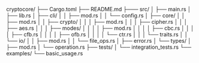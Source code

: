 cryptocore/
├── Cargo.toml
├── README.md
├─── src/
│    ├── main.rs
│    ├── lib.rs
│    ├── cli/
│    │   ├── mod.rs
│    │   └── config.rs
│    ├── core/
│    │   ├── mod.rs
│    │   ├── crypto/
│    │   │   ├── mod.rs
│    │   │   ├── cipher.rs
│    │   │   ├── aes.rs
│    │   │   ├── modes/
│    │   │   │   ├── mod.rs
│    │   │   │   ├── cbc.rs
│    │   │   │   ├── cfb.rs
│    │   │   │   ├── ofb.rs
│    │   │   │   └── ctr.rs
│    │   │   └── traits.rs
│    │   └── io/
│    │       ├── mod.rs
│    │       └── file_ops.rs
│    ├── error.rs
│    └── types/
│        ├── mod.rs
│        └── operation.rs
├── tests/
│   └── integration_tests.rs
└── examples/
    └── basic_usage.rs